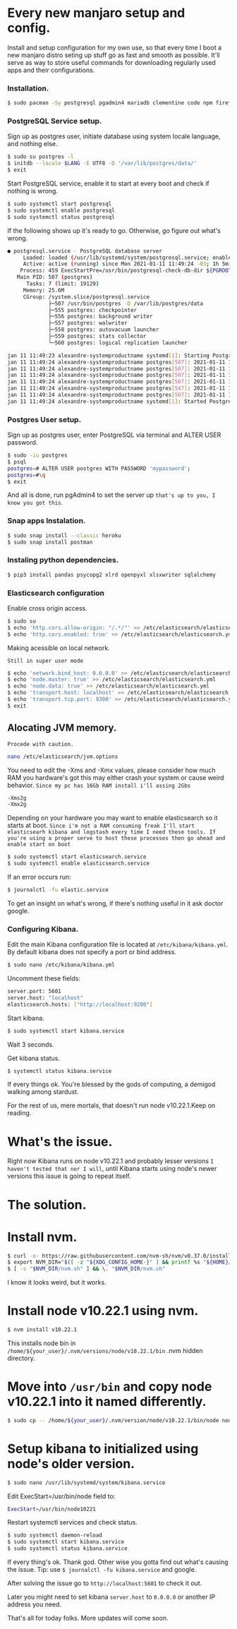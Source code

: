# Every new manjaro setup and config.
Install and setup configuration for my own use, so that every time I boot a new manjaro distro seting up stuff go as fast and smooth as possible. It'll serve as way to store useful commands for downloading regularly used apps and their configurations.

### Installation.

```bash
$ sudo pacman -Sy postgresql pgadmin4 mariadb clementine code npm firefox intellij-idea-community-edition jre11-openjdk maven neofetch youtube-dl elasticsearch kibana logstash nginx
```

### PostgreSQL Service setup.

Sign up as postgres user, initiate database using system locale language, and nothing else.

```bash
$ sudo su postgres -l
$ initdb --locale $LANG -E UTF8 -D '/var/lib/postgres/data/'
$ exit
```

Start PostgreSQL service, enable it to start at every boot and check if nothing is wrong.

```bash
$ sudo systemctl start postgresql
$ sudo systemctl enable postgresql
$ sudo systemctl status postgresql
```

If the following shows up it's ready to go. Otherwise, go figure out what's wrong.

```bash
● postgresql.service - PostgreSQL database server
     Loaded: loaded (/usr/lib/systemd/system/postgresql.service; enabled; vendor preset: disabled)
     Active: active (running) since Mon 2021-01-11 11:49:24 -03; 1h 5min ago
    Process: 459 ExecStartPre=/usr/bin/postgresql-check-db-dir ${PGROOT}/data (code=exited, status=0/SUCCESS)
   Main PID: 507 (postgres)
      Tasks: 7 (limit: 19129)
     Memory: 25.6M
     CGroup: /system.slice/postgresql.service
             ├─507 /usr/bin/postgres -D /var/lib/postgres/data
             ├─555 postgres: checkpointer
             ├─556 postgres: background writer
             ├─557 postgres: walwriter
             ├─558 postgres: autovacuum launcher
             ├─559 postgres: stats collector
             └─560 postgres: logical replication launcher

jan 11 11:49:23 alexandre-systemproductname systemd[1]: Starting PostgreSQL database server...
jan 11 11:49:24 alexandre-systemproductname postgres[507]: 2021-01-11 11:49:24.196 -03 [507] LOG:  starting PostgreSQL 13.1 on x86_64-pc-linux-gnu, compiled by gcc (GCC>
jan 11 11:49:24 alexandre-systemproductname postgres[507]: 2021-01-11 11:49:24.198 -03 [507] LOG:  listening on IPv6 address "::1", port 5432
jan 11 11:49:24 alexandre-systemproductname postgres[507]: 2021-01-11 11:49:24.198 -03 [507] LOG:  listening on IPv4 address "127.0.0.1", port 5432
jan 11 11:49:24 alexandre-systemproductname postgres[507]: 2021-01-11 11:49:24.201 -03 [507] LOG:  listening on Unix socket "/run/postgresql/.s.PGSQL.5432"
jan 11 11:49:24 alexandre-systemproductname postgres[547]: 2021-01-11 11:49:24.215 -03 [547] LOG:  database system was shut down at 2021-01-11 04:25:40 -03
jan 11 11:49:24 alexandre-systemproductname postgres[507]: 2021-01-11 11:49:24.237 -03 [507] LOG:  database system is ready to accept connections
jan 11 11:49:24 alexandre-systemproductname systemd[1]: Started PostgreSQL database server.
```

### Postgres User setup.

Sign up as postgres user, enter PostgreSQL via terminal and ALTER USER password.

```bash
$ sudo -iu postgres
$ psql
postgres=# ALTER USER postgres WITH PASSWORD 'mypassword';
postgres=#\q
$ exit
```

And all is done, run pgAdmin4 to set the server up `that's up to you, I know you got this`.

### Snap apps Instalation.


```bash
$ sudo snap install --classic heroku
$ sudo snap install postman
```

### Instaling python dependencies.

```bash
$ pip3 install pandas psycopg2 xlrd openpyxl xlsxwriter sqlalchemy
```

### Elasticsearch configuration

Enable cross origin access.

```bash
$ sudo su
$ echo 'http.cors.allow-origin: "/.*/"' >> /etc/elasticsearch/elasticsearch.yml 
$ echo 'http.cors.enabled: true' >> /etc/elasticsearch/elasticsearch.yml
```

Making acessible on local network.

`Still in super user mode`
```bash
$ echo 'network.bind_host: 0.0.0.0' >> /etc/elasticsearch/elasticsearch.yml
$ echo 'node.master: true' >> /etc/elasticsearch/elasticsearch.yml
$ echo 'node.data: true' >> /etc/elasticsearch/elasticsearch.yml
$ echo 'transport.host: localhost' >> /etc/elasticsearch/elasticsearch.yml
$ echo 'transport.tcp.port: 9300' >> /etc/elasticsearch/elasticsearch.yml
$ exit
```

## Alocating JVM memory.
`Procede with caution.`

```bash
nano /etc/elasticsearch/jvm.options
```
You need to edit the -Xms and -Xmx values, please consider how much RAM you hardware's got this may either crash your system or cause weird behavior.
`Since my pc has 16Gb RAM install i'll assing 2Gbs`
 
 ```bash
-Xms2g
-Xmx2g
 ```
 
Depending on your hardware you may want to enable elasticsearch so it starts at boot.
`Since i'm not a RAM consuming freak I'll start elasticsearh kibana and logstash every time I need these tools.
If you're using a proper serve to host these processes then go ahead and enable start on boot`

```bash
$ sudo systemctl start elasticsearch.service
$ sudo systemctl enable elasticsearch.service
```

If an error occurs run:

```bash
$ journalctl -fu elastic.service
```

To get an insight on what's wrong, if there's nothing useful in it ask doctor google.

### Configuring Kibana.

Edit the main Kibana configuration file is located at `/etc/kibana/kibana.yml`. By default kibana does not specify a port or bind address. 

```bash
$ sudo nano /etc/kibana/kibana.yml
```

Uncomment these fields:
```bash
server.port: 5601
server.host: "localhost"
elasticsearch.hosts: ["http://localhost:9200"]
```

Start kibana.

```bash
$ sudo systemctl start kibana.service
```

Wait 3 seconds.

Get kibana status.

```bash
$ systemctl status kibana.service
```

If every things ok. 
You're blessed by the gods of computing, a demigod walking among stardust.

For the rest of us, mere mortals, that doesn't run node v10.22.1.Keep on reading.

# What's the issue.

Right now Kibana runs on node v10.22.1 and probably lesser versions `I haven't tested that nor I will`, until Kibana starts using node's newer versions this issue is going to repeat itself.

# The solution.

# Install nvm.

```bash
$ curl -o- https://raw.githubusercontent.com/nvm-sh/nvm/v0.37.0/install.sh | bash
$ export NVM_DIR="$([ -z "${XDG_CONFIG_HOME-}" ] && printf %s "${HOME}/.nvm" || printf %s "${XDG_CONFIG_HOME}/nvm")"
$ [ -s "$NVM_DIR/nvm.sh" ] && \. "$NVM_DIR/nvm.sh"
```

I know it looks weird, but it works.

# Install node v10.22.1 using nvm.

```bash
$ nvm install v10.22.1
```

This installs node bin in `/home/${your_user}/.nvm/versions/node/v10.22.1/bin` .nvm hidden directory.

# Move into `/usr/bin` and copy node v10.22.1 into it named differently.

```bash
$ sudo cp -- /home/${your_user}/.nvm/version/node/v10.22.1/bin/node node10221
```

# Setup kibana to initialized using node's older version.

```bash
$ sudo nano /usr/lib/systemd/system/kibana.service
```

Edit ExecStart=/usr/bin/node field to:

```bash
ExecStart=/usr/bin/node10221
```

Restart systemctl services and check status.

```bash
$ sudo systemctl daemon-reload
$ sudo systemctl start kibana.service
$ sudo systemctl status kibana.service
```

If every thing's ok. Thank god.
Other wise you gotta find out what's causing the issue.
Tip: use `$ journalctl -fu kibana.service` and google.

After solving the issue go to `http://localhost:5601` to check it out.

Later you might need to set kibana `server.host` to `0.0.0.0` or another IP address you need.

That's all for today folks. More updates will come soon.
